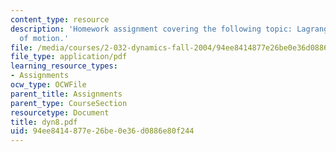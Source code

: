 ```yaml
---
content_type: resource
description: 'Homework assignment covering the following topic: Lagrange''s equation
  of motion.'
file: /media/courses/2-032-dynamics-fall-2004/94ee8414877e26be0e36d0886e80f244_dyn8.pdf
file_type: application/pdf
learning_resource_types:
- Assignments
ocw_type: OCWFile
parent_title: Assignments
parent_type: CourseSection
resourcetype: Document
title: dyn8.pdf
uid: 94ee8414-877e-26be-0e36-d0886e80f244
---
```

